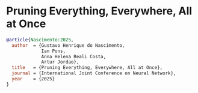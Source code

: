 # Pruning Everything, Everywhere, All at Once

```bibtex
@article{Nascimento:2025,
  author  = {Gustavo Henrique do Nascimento,
             Ian Pons,
             Anna Helena Reali Costa,
             Artur Jordao},
  title   = {Pruning Everything, Everywhere, All at Once},
  journal = {International Joint Conference on Neural Network},
  year    = {2025}
}
```